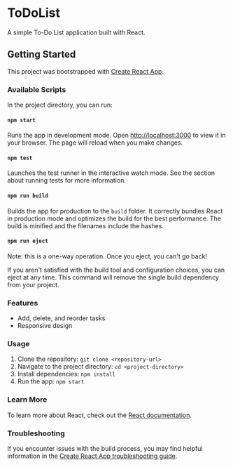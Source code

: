 # ToDoList

A simple To-Do List application built with React.

## Getting Started

This project was bootstrapped with [Create React App](https://github.com/facebook/create-react-app).

### Available Scripts

In the project directory, you can run:

#### `npm start`

Runs the app in development mode. Open [http://localhost:3000](http://localhost:3000) to view it in your browser. The page will reload when you make changes.

#### `npm test`

Launches the test runner in the interactive watch mode. See the section about running tests for more information.

#### `npm run build`

Builds the app for production to the `build` folder. It correctly bundles React in production mode and optimizes the build for the best performance. The build is minified and the filenames include the hashes.

#### `npm run eject`

Note: this is a one-way operation. Once you eject, you can't go back!

If you aren't satisfied with the build tool and configuration choices, you can eject at any time. This command will remove the single build dependency from your project.

### Features

- Add, delete, and reorder tasks
- Responsive design

### Usage

1. Clone the repository: `git clone <repository-url>`
2. Navigate to the project directory: `cd <project-directory>`
3. Install dependencies: `npm install`
4. Run the app: `npm start`

### Learn More

To learn more about React, check out the [React documentation](https://reactjs.org/).

### Troubleshooting

If you encounter issues with the build process, you may find helpful information in the [Create React App troubleshooting guide](https://facebook.github.io/create-react-app/docs/troubleshooting).